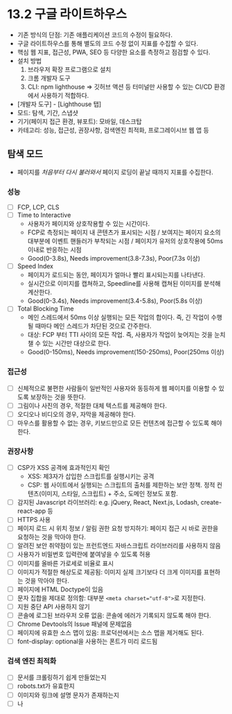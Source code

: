 # 13.2 구글 라이트하우스

- 기존 방식의 단점: 기존 애플리케이션 코드의 수정이 필요하다.
- 구글 라이트하우스를 통해 별도의 코드 수정 없이 지표를 수집할 수 있다.
- 핵심 웹 지표, 접근성, PWA, SEO 등 다양한 요소를 측정하고 점검할 수 있다.
- 설치 방법
  1. 브라우저 확장 프로그램으로 설치
  2. 크롬 개발자 도구
  3. CLI: npm lighthouse => 깃허브 액션 등 터미널만 사용할 수 있는 CI/CD 환경에서 사용하기 적합하다.
- [개발자 도구] - [Lighthouse 탭]
- 모드: 탐색, 기간, 스냅샷
- 기기(페이지 접근 환경, 뷰포트): 모바일, 데스크탑
- 카테고리: 성능, 접근성, 권장사항, 검색엔진 최적화, 프로그레이시브 웹 앱 등

## 탐색 모드

- 페이지를 _처음부터 다시 불러와서_ 페이지 로딩이 끝날 때까지 지표를 수집한다.

### 성능

- [ ] FCP, LCP, CLS
- [ ] Time to Interactive
  - 사용자가 페이지와 상호작용할 수 있는 시간이다.
  - FCP로 측정되는 페이지 내 콘텐츠가 표시되는 시점 / 보여지는 페이지 요소의 대부분에 이벤트 핸들러가 부착되는 시점 / 페이지가 유저의 상호작용에 50ms 이내로 반응하는 시점
  - Good(0-3.8s), Needs improvement(3.8-7.3s), Poor(7.3s 이상)
- [ ] Speed Index
  - 페이지가 로드되는 동안, 페이지가 얼마나 빨리 표시되는지를 나타낸다.
  - 실시간으로 이미지를 캡쳐하고, Speedline를 사용해 캡쳐된 이미지를 분석해 계산한다.
  - Good(0-3.4s), Needs improvement(3.4-5.8s), Poor(5.8s 이상)
- [ ] Total Blocking Time
  - 메인 스레드에서 50ms 이상 실행되는 모든 작업의 합이다. 즉, 긴 작업이 수행될 때마다 메인 스레드가 차단된 것으로 간주한다.
  - 대상: FCP 부터 TTI 사이의 모든 작업. 즉, 사용자가 작업이 늦어지는 것을 눈치챌 수 있는 시간만 대상으로 한다.
  - Good(0-150ms), Needs improvement(150-250ms), Poor(250ms 이상)

### 접근성

- [ ] 신체적으로 불편한 사람들이 일반적인 사용자와 동등하게 웹 페이지를 이용할 수 있도록 보장하는 것을 뜻한다.
- [ ] 그림이나 사진의 경우, 적절한 대체 텍스트를 제공해야 한다.
- [ ] 오디오나 비디오의 경우, 자막을 제공해야 한다.
- [ ] 마우스를 활용할 수 없는 경우, 키보드만으로 모든 컨텐츠에 접근할 수 있도록 해야 한다.

### 권장사항

- [ ] CSP가 XSS 공격에 효과적인지 확인
  - XSS: 제3자가 삽입한 스크립트를 실행시키는 공격
  - CSP: 웹 사이트에서 실행되는 스크립트의 출처를 제한하는 보안 정책. 정적 컨텐츠(이미지, 스타일, 스크립트) + 주소, 도메인 정보도 포함.
- [ ] 감지된 Javascript 라이브러리: e.g. jQuery, React, Next.js, Lodash, create-react-app 등
- [ ] HTTPS 사용
- [ ] 페이지 로드 시 위치 정보 / 알림 권한 요청 방지하기: 페이지 접근 시 바로 권한을 요청하는 것을 막아야 한다.
- [ ] 알려진 보안 취약점이 있는 프런트엔드 자바스크립트 라이브러리를 사용하지 않음
- [ ] 사용자가 비밀번호 입력란에 붙여넣을 수 있도록 허용
- [ ] 이미지를 올바른 가로세로 비율로 표시
- [ ] 이미지가 적절한 해상도로 제공됨: 이미지 실제 크기보다 더 크게 이미지를 표현하는 것을 막아야 한다.
- [ ] 페이지에 HTML Doctype이 있음
- [ ] 문자 집합을 제대로 정의함: 대부분 `<meta charset="utf-8">`로 지정한다.
- [ ] 지원 중단 API 사용하지 않기
- [ ] 콘솔에 로그된 브라우저 오류 없음: 콘솔에 에러가 기록되지 않도록 해야 한다.
- [ ] Chrome Devtools의 Issue 패널에 문제없음
- [ ] 페이지에 유효한 소스 맵이 있음: 프로덕션에서는 소스 맵을 제거해도 된다.
- [ ] font-display: optional을 사용하는 폰트가 미리 로드됨

### 검색 엔진 최적화

- [ ] 문서를 크롤링하기 쉽게 만들었는지
- [ ] robots.txt가 유효한지
- [ ] 이미지와 링크에 설명 문자가 존재하는지
- [ ] <meta>나 <title> 등으로 페이지의 정보를 빠르게 확인할 수 있는지

## 기간 모드

- 탐색 모드가 페이지가 로딩되면서 지표를 측정한 것이라면, 기간 모드는 실제 웹 페이지를 탐색하는 동안 지표를 측정한다.
- 모드 시작을 누르고 작업을 수행한 다음 종료하면, 그 사이의 모든 작업에 대한 지표를 확인할 수 있다.
- 사용자가 빈번하게 수행할 것으로 예상되는 작업을 기간 모드로 측정하면, 성능 최적화에 도움이 된다.
- 성능, 권장사항 결과는 탐색 모드와 동일하다.

### 흔적

- View Trace
- 웹 성능을 추적한 기간을 성능 탭에서 보여준다.

### 트리맵

- Tree Map
- 페이지를 불러올 때 함께 로딩한 모든 리소스를 모아서 볼 수 있다.
- 전체 자바스크립트 리소스 중 각 파일이 차지하는 비율 및 데이터의 크기를 그림으로 보여준다.
- 로딩한 리소스 중 사용되지 않은 바이트의 크기를 확인할 수 있다.
- 이 파일들은 소스 탭에서 어떻게 제공되는지 확인할 수 있다.

## 스냅샷 모드

- 탐색 모드와 매우 유사하지만, 현재 페이지를 기준으로 분석한다는 점이 다르다.
- 현재 상태(페이지)에서 지표를 분석할 수 있다.
- 기간 분석을 수행하지 않기 때문에 분석할 수 있는 내용이 제한적이다.
